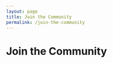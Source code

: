 ```yaml
---
layout: page
title: Join the Community
permalink: /join-the-community
---
```


# Join the Community
